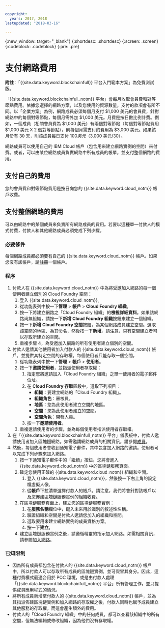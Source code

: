 ```yaml
---

copyright:
  years: 2017, 2018
lastupdated: "2018-03-16"

---
```


{:new_window: target="_blank"}
{:shortdesc: .shortdesc}
{:screen: .screen}
{:codeblock: .codeblock}
{:pre: .pre}

# 支付網路費用

**附註**：「{{site.data.keyword.blockchainfull}} 平台入門範本方案」為免費測試版。

「{{site.data.keyword.blockchainfull_notm}} 平台」會每月收取會員費和對等節點費用。依據您選擇的網路方案，以及您使用的資源數量，支付的款項會有所不同。以「企業方案」為例，網路成員必須每個月支付 $1,000 美元的會員費，針對網路中的每個對等節點，每個月需外加 $1,000 美元。月費是按日數比例計費。例如，一個成員（相關會員費為 $1,000 美元）有兩個對等節點（每個對等節點費用 $1,000 美元 X 2 個對等節點），則每個月需支付的費用為 $3,000 美元。如果該月份有 30 天，則該成員每日支付 $100 美元（$3,000 美元/30）。

網路成員可以使用自己的 IBM Cloud 帳戶（包含用來建立網路實例的空間）來付費。或者，可以由某位網路成員負責網路中所有成員的帳單，並支付整個網路的費用。


## 支付自己的費用
您的會員費和對等節點費用是按日向您的 {{site.data.keyword.cloud_notm}} 帳戶收費。


## 支付整個網路的費用
可以由網路中的某個成員來負責所有網路成員的費用。若要以這種單一付款人的模式付費，付款人和其他網路成員必須完成下列步驟。

### 必要條件
每個網路成員都必須要有自己的 {{site.data.keyword.cloud_notm}} 帳戶。如果您沒有該帳戶，請[註冊](https://console.bluemix.net/registration/)一個帳戶。

### 程序
1. 付款人在 {{site.data.keyword.cloud_notm}} 中為將受邀加入網路的每一個使用者建立個別的 Cloud Foundry 空間：
   1. 登入 {{site.data.keyword.cloud_notm}}。
   2. 從功能表列中按一下**管理** > **帳戶** > **Cloud Foundry 組織**。
   3. 按一下將建立網路之「Cloud Foundry 組織」的**檢視詳細資料**。如果該網路尚無組織，請按一下**新增 Cloud Foundry 組織**按鈕來建立一個組織。
   4. 按一下**新增 Cloud Foundry 空間**按鈕，為某個網路成員建立空間。選取該空間的地區、為其命名，然後按一下**新增**。請注意，只有空間建立者可以存取所建立的空間。
   5. 重複步驟 4，為受邀加入網路的所有使用者建立個別的空間。
2. 付款人邀請其他使用者加入付款人的 {{site.data.keyword.cloud_notm}} 帳戶，並提供其特定空間的存取權。每個使用者只能存取一個空間。
   1. 從功能表列中按一下**管理** > **帳戶** > **使用者**。  
   2. 按一下**邀請使用者**，並指派使用者存取權：
      1. 指定您將邀請加入「Cloud Foundry 組織」之單一使用者的電子郵件位址。
      2. 在 **Cloud Foundry 存取**區段中，選取下列項目：
         - **組織**：要建立網路的「Cloud Foundry 組織」。
         - **組織角色**：審核員。
         - **地區**：您為此使用者建立空間的地區。
         - **空間**：您為此使用者建立的空間。
         - **空間角色**：開發人員。
      3. 按一下**邀請使用者**。
   3. 重複邀請使用者的步驟，並為每個使用者指派使用者存取權。
3. 在「{{site.data.keyword.blockchainfull_notm}} 平台」儀表板中，付款人邀請使用者加入區塊鏈網路。如需邀請網路成員的相關資訊，請參閱[成員](https://console.bluemix.net/docs/services/blockchain/v10_dashboard.html#members)。
4. 然後，每個使用者會收到通知電子郵件，其中包含加入網路的邀請。使用者可以完成下列步驟來加入網路。
   1. 按一下通知電子郵件中的「繼續」按鈕，您將會進入 {{site.data.keyword.cloud_notm}} 中的區塊鏈服務頁面。
   2. 確定您使用正確的 {{site.data.keyword.cloud_notm}} 組織和空間。
      1. 登入 {{site.data.keyword.cloud_notm}}，然後按一下右上角的設定檔虛擬人像。
      2. 從**帳戶**下拉清單選擇付款人的帳戶。請注意，我們將會針對該帳戶以及您佈建區塊鏈服務實例的組織收費。  
   4. 在區塊鏈服務頁面上，建立您的區塊鏈服務實例：
      1. 在**服務名稱**欄位中，鍵入未來用於識別的敘述性名稱。
      2. 驗證組織和空間是付款人邀請您加入的組織和空間。
      3. 選取要用來建立網路實例的成員資格方案。
      4. 按一下**建立**。
   5. 建立區塊鏈服務實例之後，請遵循精靈的指示加入網路。如需相關資訊，請參閱[加入網路](https://console.bluemix.net/docs/services/blockchain/get_start.html#joining-a-network)。

### 已知限制
- 因為所有成員都包含在付款人的 {{site.data.keyword.cloud_notm}} 帳戶中，所以付款人可以存取所有成員的區塊鏈實例，並可假冒其身分。因此，這種付費模式最適合用於 POC 環境，或是由付款人處理「{{site.data.keyword.blockchainfull_notm}} 平台」所有管理工作，並只提供成員應用程式的情況。  
- 將所有成員新增至付款人的 {{site.data.keyword.cloud_notm}} 帳戶，並為其指派佈建區塊鏈實例和加入網路的存取權之後，付款人同時也賦予成員建立其他服務的存取權，而這會產生額外的費用。  
- 付款人的「Cloud Foundry 組織」中的任何成員，都可以查看該組織中的所有空間，但無法編輯或修改組織，因為他們沒有存取權。
